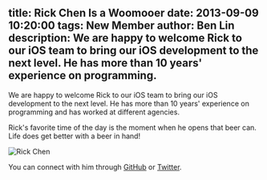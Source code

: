 title: Rick Chen Is a Woomooer
date: 2013-09-09 10:20:00
tags: New Member
author: Ben Lin
description: We are happy to welcome Rick to our iOS team to bring our iOS development to the next level. He has more than 10 years' experience on programming.
---

We are happy to welcome Rick to our iOS team to bring our iOS development to the next level. He has more than 10 years' experience on programming and has worked at different agencies.

Rick's favorite time of the day is the moment when he opens that beer can. Life does get better with a beer in hand!

![Rick Chen](/img/profile/rick-chen.png)

You can connect with him through [GitHub](https://github.com/rick711003) or [Twitter](https://twitter.com/rick711003).
